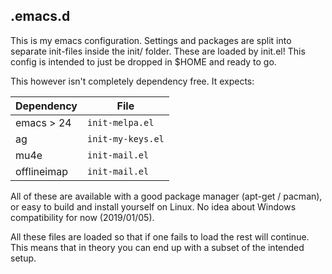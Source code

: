 ## .emacs.d

This is my emacs configuration. Settings and packages are split into
separate init-files inside the init/ folder. These are loaded by init.el!
This config is intended to just be dropped in $HOME and ready to go.

This however isn't completely dependency free. It expects:

 Dependency     |         File
--------------- | --------------------
 emacs > 24     |  `init-melpa.el`
 ag             |  `init-my-keys.el`
 mu4e           |  `init-mail.el`
 offlineimap    |  `init-mail.el`

All of these are available with a good package manager (apt-get / pacman),
or easy to build and install yourself on Linux. No idea about Windows compatibility for now (2019/01/05).

All these files are loaded so that if one fails to load the rest will continue.
This means that in theory you can end up with a subset of the intended setup.
